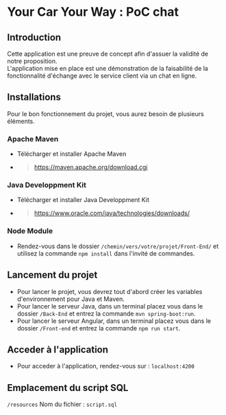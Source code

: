 # Your Car Your Way : PoC chat

## Introduction 

Cette application est une preuve de concept afin d'assuer la  validité de notre proposition.  
L'application mise en place est une démonstration de la faisabilité de la fonctionnalité d'échange avec le service client via un chat en ligne.

## Installations
Pour le bon fonctionnement du projet, vous aurez besoin de plusieurs éléments.

   ### Apache Maven
   - Télécharger et installer Apache Maven
   - > https://maven.apache.org/download.cgi
   
   ### Java Developpment Kit  
   - Télécharger et installer Java Developpment Kit  
   - > https://www.oracle.com/java/technologies/downloads/  

   ### Node Module  
   - Rendez-vous dans le dossier `/chemin/vers/votre/projet/Front-End/` et utilisez la commande `npm install` dans l'invité de commandes.

## Lancement du projet

- Pour lancer le projet, vous devrez tout d'abord créer les variables d'environnement pour Java et Maven.  
- Pour lancer le serveur Java, dans un terminal placez vous dans le dossier `/Back-End` et entrez la commande `mvn spring-boot:run`.    
- Pour lancer le serveur Angular, dans un terminal placez vous dans le dossier `/Front-end` et entrez la commande `npm run start`.  

## Acceder à l'application

- Pour acceder à l'application, rendez-vous sur : `localhost:4200`

## Emplacement du script SQL

`/resources`
Nom du fichier : `script.sql` 